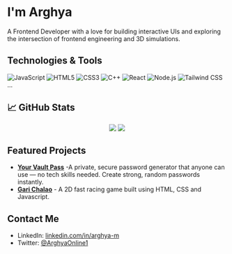 # I'm Arghya
A Frontend Developer with a love for building interactive UIs and exploring the intersection of frontend engineering and 3D simulations. 

## Technologies & Tools
![JavaScript](https://img.shields.io/badge/-JavaScript-black?style=flat-square&logo=javascript)
![HTML5](https://img.shields.io/badge/-HTML5-black?style=flat-square&logo=html5)
![CSS3](https://img.shields.io/badge/-CSS3-black?style=flat-square&logo=css3)
![C++](https://img.shields.io/badge/-C++-black?style=flat-square&logo=c%2B%2B)
![React](https://img.shields.io/badge/-React-black?style=flat-square&logo=react)
![Node.js](https://img.shields.io/badge/-Node.js-black?style=flat-square&logo=node.js)
![Tailwind CSS](https://img.shields.io/badge/-TailwindCSS-38B2AC?style=flat-square&logo=tailwind-css)
...

## 📈 GitHub Stats
<p align="center">
  <img src="https://github-readme-stats.vercel.app/api?username=arghya-online&show_icons=true&theme=tokyonight" />
  <img src="https://github-readme-stats.vercel.app/api/top-langs/?username=arghya-online&layout=compact&theme=tokyonight" />
</p>

## Featured Projects
- **[Your Vault Pass](https://yourvaultpass.vercel.app/)** -A private, secure password generator that anyone can use — no tech skills needed. Create strong, random passwords instantly.
- **[Gari Chalao](https://garichalao.vercel.app/)** - A 2D fast racing game built using HTML, CSS and Javascript.

## Contact Me
- LinkedIn: [linkedin.com/in/arghya-m](https://linkedin.com/in/arghya-m)
- Twitter: [@ArghyaOnline1](https://x.com/ArghyaOnline1)
